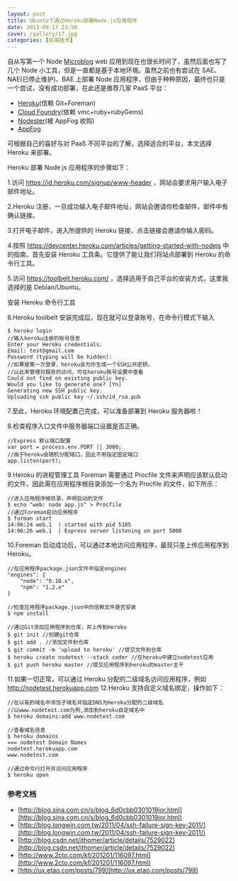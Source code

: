 ```yaml
---
layout: post
title: Ubuntu下通过Heroku部署Node.js应用程序
date: 2013-09-17 23:50
cover: /gallery/17.jpg
categories: [前端技术]
---
```


自从写第一个 Node [Microblog](https://github.com/hxrealm/microblog) web 应用到现在也很长时间了，虽然后面也写了几个 Node 小工具，但是一直都是基于本地环境。虽然之前也有尝试在 SAE、NAE(已停止维护)、BAE 上部署 Node 应用程序，但由于种种原因，最终也只是一个尝试，没有成功部署，在此还是推荐几家 PaaS 平台：

- [Heroku](https://www.heroku.com/)(信赖 Git+Foreman)
- [Cloud Foundry](http://www.cloudfoundry.com/)(依赖 vmc+ruby+rubyGems)
- [Nodester](http://nodester.com/)(被 AppFog 收购)
- [AppFog](https://www.appfog.com/)

可根据自己的喜好与对 PaaS 不同平台的了解，选择适合的平台，本文选择 Heroku 来部署。

<!--more-->

Heroku 部署 Node.js 应用程序的步骤如下：

1.访问 <https://id.heroku.com/signup/www-header> ，网站会要求用户输入电子邮件地址。

2.Heroku 注册，一旦成功输入电子邮件地址，网站会邀请你检查邮件，邮件中有确认链接。

3.打开电子邮件，进入所提供的 Heroku 链接，点击链接会邀请你输入密码。

4.按照 <https://devcenter.heroku.com/articles/getting-started-with-nodejs> 中的指南，首先安装 Heroku 工具条。它提供了能让我们将站点部署到 Heroku 的命令行工具。

5.访问 <https://toolbelt.heroku.com/> ，选择适用于自己平台的安装方式，这里我选择的是 Debian/Ubuntu。

安装 Heroku 命令行工具

6.Heroku toolbelt 安装完成后，现在就可以登录账号，在命令行模式下输入

    $ heroku login
    //输入heroku注册的账号信息
    Enter your Heroku credentials.
    Email: test@gmail.com
    Password (typing will be hidden):
    //如果是第一次登录，heroku会为你生成一个SSH公共密钥，
    //以此来管理对服务的访问，可在heroku账号设置中查看
    Could not find on existing public key.
    Would you like to generate one? [Yn]
    Generating new SSH public key.
    Uploading ssh public key ~/.ssh/id_rsa.pub

7.至此，Heroku 环境配置己完成，可以准备部署到 Heroku 服务器啦！

8.检查程序入口文件中服务器端口设置是否正确。

    //Express 默认端口配置
    var port = process.env.PORT || 3000;
    //由于heroku会随机分配端口，因此不用指定固定端口
    app.listen(port);

9.Heroku 的进程管理工具 Foreman 需要通过 Procfile 文件来声明应该默认启动的文件，因此需在应用程序根目录添加一个名为 Procfile 的文件，如下所示：

    //进入应用程序根目录，声明启动的文件
    $ echo "web: node app.js" > Procfile
    //通过Foreman启动应用程序
    $ forman start
    14:06:24 web.1  | started with pid 5105
    14:06:26 web.1  | Express server listening on port 5000

10.Foreman 启动成功后，可以通过本地访问应用程序，最现只差上传应用程序到 Heroku。

    //在应用程序package.json文件中指定engines
    "engines": {
        "node": "0.10.x",
        "npm": "1.2.x"
    }

    //检查应用程序package.json中的信赖文件是否安装
    $ npm install

    //通过Git添加应用程序到仓库，并上传到Heroku
    $ git init //创建git仓库
    $ git add . //添加文件到仓库
    $ git commit -m 'upload to heroku' //提交文件到仓库
    $ heroku create nodetest --stack ceder //在heroku中建立nodetest应用
    $ git push heroku master //提交应用程序到heroku的master主干

11.如果一切正常，可以通过 Heroku 分配的二级域名访问应用程序，例如 <http://nodetest.herokuapp.com>
12.Heroku 支持自定义域名绑定，操作如下：

    //在以有的域名中添加子域名并指定DNS为Heroku分配的二级域名
    //以www.nodetest.com为例,添加到heroku自定域名中
    $ heroku domains:add www.nodetest.com

    //查看域名信息
    $ heroku domains
    === nodetest Domain Names
    nodetest.herokuapp.com
    www.nodetest.com

    //通过命令行打开并访问应用程序
    $ heroku open

### 参考文档

- [http://blog.sina.com.cn/s/blog_6d0cbb0301019jor.html](http://blog.sina.com.cn/s/blog_6d0cbb0301019jor.html)
- [http://blog.longwin.com.tw/2011/04/ssh-failure-sign-key-2011/](http://blog.longwin.com.tw/2011/04/ssh-failure-sign-key-2011/)
- [http://blog.csdn.net/ithomer/article/details/7529022](http://blog.csdn.net/ithomer/article/details/7529022)
- [http://www.2cto.com/kf/201201/116097.html](http://www.2cto.com/kf/201201/116097.html)
- [http://ux.etao.com/posts/799](http://ux.etao.com/posts/799)
